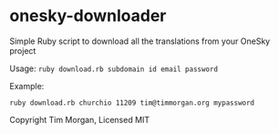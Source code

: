 # onesky-downloader

Simple Ruby script to download all the translations from your OneSky project

Usage: `ruby download.rb subdomain id email password`

Example:

```
ruby download.rb churchio 11209 tim@timmorgan.org mypassword
```

Copyright Tim Morgan, Licensed MIT

